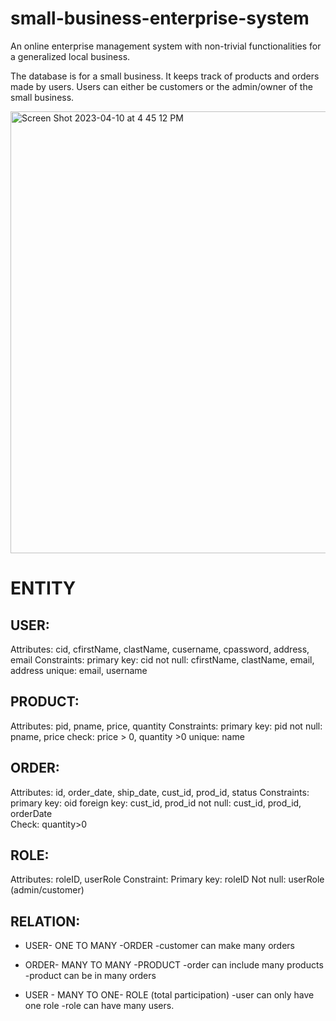 # small-business-enterprise-system
An online enterprise management system with non-trivial functionalities for a generalized local business. 

The database is for a small business. It keeps track of products and orders made by users. Users can either be customers or the admin/owner of the small business.  


<img width="707" alt="Screen Shot 2023-04-10 at 4 45 12 PM" src="https://user-images.githubusercontent.com/67254834/230995163-6639ac6f-a8de-40c4-aa58-3a9972292e06.png">


# ENTITY

## USER:
Attributes: cid, cfirstName, clastName, cusername, cpassword, address, email
Constraints:
primary key: cid
not null: cfirstName, clastName, email, address
unique: email, username

## PRODUCT: 
Attributes: pid, pname, price, quantity
Constraints:
primary key: pid
not null: pname, price
check: price > 0, quantity >0
unique: name


## ORDER: 
Attributes: id, order_date, ship_date, cust_id, prod_id, status
Constraints:
primary key: oid
foreign key: cust_id, prod_id
not null: cust_id, prod_id, orderDate  
Check: quantity>0

## ROLE:
Attributes: roleID, userRole
Constraint:
Primary key: roleID
Not null: userRole (admin/customer)

## RELATION: 

* USER- ONE TO MANY -ORDER
	-customer can make many orders

* ORDER- MANY TO MANY -PRODUCT
	-order can include many products
	-product can be in many orders

* USER - MANY TO ONE- ROLE (total participation)
	-user can only have one role 
	-role can have many users.

